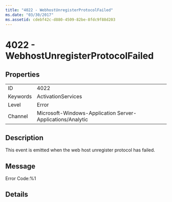 ```yaml
---
title: "4022 - WebhostUnregisterProtocolFailed"
ms.date: "03/30/2017"
ms.assetid: cdebf42c-d880-4509-82be-8fdc9f88d203
---
```

# 4022 - WebhostUnregisterProtocolFailed
## Properties  
  
|||  
|-|-|  
|ID|4022|  
|Keywords|ActivationServices|  
|Level|Error|  
|Channel|Microsoft-Windows-Application Server-Applications/Analytic|  
  
## Description  
 This event is emitted when the web host unregister protocol has failed.  
  
## Message  
 Error Code:%1  
  
## Details
